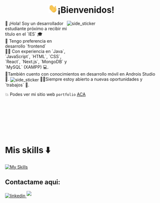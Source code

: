 <h1 align="center"><img src="https://raw.githubusercontent.com/ABSphreak/ABSphreak/master/gifs/Hi.gif" width="30px">¡Bienvenidos!</h1>
<img align="right" width=300px height=150px alt="side_sticker" src="https://i.imgur.com/LGtRokh.png" />
👋 ¡Hola! Soy un desarrollador estudiante próximo a recibir mi título en el `IES` 🎓 <br>
🎨 Tengo preferencia en desarrollo `frontend` <br>
🧑‍💻 Con experiencia en `Java`, `JavaScript`, `HTML`, `CSS`, `React`, `Next.js`, `MongoDB` y `MySQL` (XAMPP) 💻. <br>
🤔También cuento con conocimientos en desarrollo móvil en Androis Studio📱.
<img align="center" width=300px height=350px alt="side_sticker" src="https://preview.redd.it/e800hdn0rcx91.gif?width=512&auto=webp&s=588c2724942d11edb080ca7ec47c0077aa928e96" />  
🧑‍🎓Siempre estoy abierto a nuevas oportunidades y `trabajos` 🚀.


💥 Podes ver mi sitio web `portfolio` <a href="proximamente">ACA</a>

<br><br><br><br><br>
<br><h1>Mis skills ⬇️</h1>
  
[![My Skills](https://skillicons.dev/icons?i=java,js,html,css,mongodb,postgres,nodejs,react,nextjs,androidstudio,figma,vscode,vercel,github,discord)](https://skillicons.dev) 





## Contactame aqui:


<div>
   <a href="https://ar.linkedin.com/in/laureano-torres-4872a7296?trk=people-guest_people_search-card" target="_blank">
     <img src="https://img.shields.io/badge/linkedin:  LINKEDIN-%2300acee.svg?color=405DE6&style=for-the-badge&logo=linkedin&logoColor=white" alt=linkedin style="margin-bottom: 5px;"/>
   </a>
   <a href="mailto:vbim101@gmail.com" target="_blank">
     <img src="https://img.shields.io/badge/gmail:  GMAIL-%23EA4335.svg?style=for-the-badge&logo=gmail&logoColor=white" t=mail style="margin-bottom: 5px;" />
   </a>
</div>
